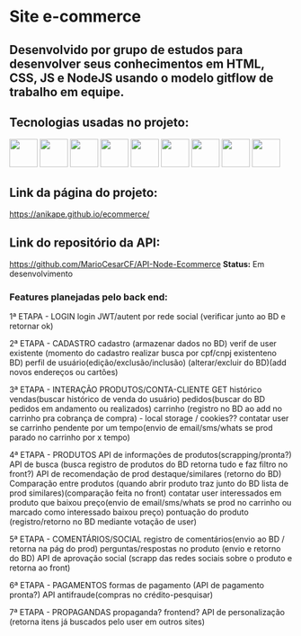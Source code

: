 # Site e-commerce 
## Desenvolvido por grupo de estudos para desenvolver seus conhecimentos em HTML, CSS, JS e NodeJS usando o modelo gitflow de trabalho em equipe.

## Tecnologias usadas no projeto:
<img src="https://cdn.jsdelivr.net/gh/devicons/devicon/icons/figma/figma-original.svg" width="50px" height="50px"/> <img src="https://cdn.jsdelivr.net/gh/devicons/devicon/icons/git/git-original.svg" width="50px" height="50px" /> 
<img src="https://user-images.githubusercontent.com/105378159/188524475-83652b5c-76fa-444e-8c10-faed1d113d7b.png" width="50px" height="50px" /> 
<img src="https://cdn.jsdelivr.net/gh/devicons/devicon/icons/html5/html5-original.svg" width="50px" height="50px"/> 
<img src="https://cdn.jsdelivr.net/gh/devicons/devicon/icons/css3/css3-original.svg" width="50px" height="50px" /> <img src="https://cdn.jsdelivr.net/gh/devicons/devicon/icons/javascript/javascript-original.svg" width="50px" height="50px"/> <img src="https://cdn.jsdelivr.net/gh/devicons/devicon/icons/nodejs/nodejs-original.svg" width="50px" height="50px"/> <img src="https://cdn.jsdelivr.net/gh/devicons/devicon/icons/vscode/vscode-original.svg" width="50px" height="50px" /> <img src="https://cdn.jsdelivr.net/gh/devicons/devicon/icons/mongodb/mongodb-plain-wordmark.svg" width="50px" height="50px" /> 

## Link da página do projeto: 
https://anikape.github.io/ecommerce/

## Link do repositório da API:
https://github.com/MarioCesarCF/API-Node-Ecommerce
**Status:** Em desenvolvimento

### Features planejadas pelo back end:
1ª ETAPA - LOGIN
login JWT/autent por rede social (verificar junto ao BD e retornar ok)

2ª ETAPA - CADASTRO
cadastro (armazenar dados no BD)
verif de user existente (momento do cadastro realizar busca por cpf/cnpj existenteno BD)
perfil de usuário(edição/exclusão/inclusão) (alterar/excluir do BD)(add novos endereços ou cartões)

3ª ETAPA - INTERAÇÃO PRODUTOS/CONTA-CLIENTE
GET histórico vendas(buscar histórico de venda do usuário)
pedidos(buscar do BD pedidos em andamento ou realizados)
carrinho (registro no BD ao add no carrinho pra cobrança de compra) - local storage / cookies??
contatar user se carrinho pendente por um tempo(envio de email/sms/whats se prod parado no carrinho por x tempo)

4ª ETAPA - PRODUTOS
API de informações de produtos(scrapping/pronta?)
API de busca (busca registro de produtos do BD retorna tudo e faz filtro no front?)
API de recomendação de prod destaque/similares (retorno do BD)
Comparação entre produtos (quando abrir produto traz junto do BD lista de prod similares)(comparação feita no front)
contatar user interessados em produto que baixou preço(envio de email/sms/whats se prod no carrinho ou marcado como interessado baixou preço)
pontuação do produto (registro/retorno no BD mediante votação de user)

5ª ETAPA - COMENTÁRIOS/SOCIAL
registro de comentários(envio ao BD / retorna na pág do prod)
perguntas/respostas no produto (envio e retorno do BD)
API de aprovação social (scrapp das redes sociais sobre o produto e retorna ao front)

6ª ETAPA - PAGAMENTOS
formas de pagamento (API de pagamento pronta?)
API antifraude(compras no crédito-pesquisar)

7ª ETAPA - PROPAGANDAS
propaganda? frontend?
API de personalização (retorna itens já buscados pelo user em outros sites)

